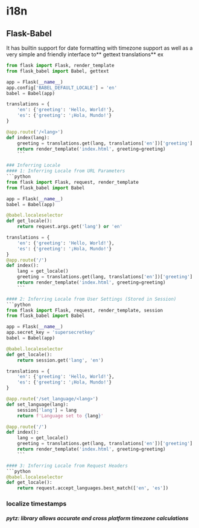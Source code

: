 # i18n
## Flask-Babel
It has builtin support for date formatting with timezone support as well as a very simple and friendly interface to** gettext translations**
ex
```python
from flask import Flask, render_template
from flask_babel import Babel, gettext

app = Flask(__name__)
app.config['BABEL_DEFAULT_LOCALE'] = 'en'
babel = Babel(app)

translations = {
    'en': {'greeting': 'Hello, World!'},
    'es': {'greeting': '¡Hola, Mundo!'}
}

@app.route('/<lang>')
def index(lang):
    greeting = translations.get(lang, translations['en'])['greeting']
    return render_template('index.html', greeting=greeting)
	```

### Inferring Locale
#### 1: Inferring Locale from URL Parameters
```python
from flask import Flask, request, render_template
from flask_babel import Babel

app = Flask(__name__)
babel = Babel(app)

@babel.localeselector
def get_locale():
    return request.args.get('lang') or 'en'

translations = {
    'en': {'greeting': 'Hello, World!'},
    'es': {'greeting': '¡Hola, Mundo!'}
}
@app.route('/')
def index():
    lang = get_locale()
    greeting = translations.get(lang, translations['en'])['greeting']
    return render_template('index.html', greeting=greeting)
	```

#### 2: Inferring Locale from User Settings (Stored in Session)
```python
from flask import Flask, request, render_template, session
from flask_babel import Babel

app = Flask(__name__)
app.secret_key = 'supersecretkey'
babel = Babel(app)

@babel.localeselector
def get_locale():
    return session.get('lang', 'en')

translations = {
    'en': {'greeting': 'Hello, World!'},
    'es': {'greeting': '¡Hola, Mundo!'}
}

@app.route('/set_language/<lang>')
def set_language(lang):
    session['lang'] = lang
    return f'Language set to {lang}'

@app.route('/')
def index():
    lang = get_locale()
    greeting = translations.get(lang, translations['en'])['greeting']
    return render_template('index.html', greeting=greeting)
	```

#### 3: Inferring Locale from Request Headers
```python
@babel.localeselector
def get_locale():
    return request.accept_languages.best_match(['en', 'es'])

```

### localize timestamps
##### pytz:  library allows accurate and cross platform timezone calculations
